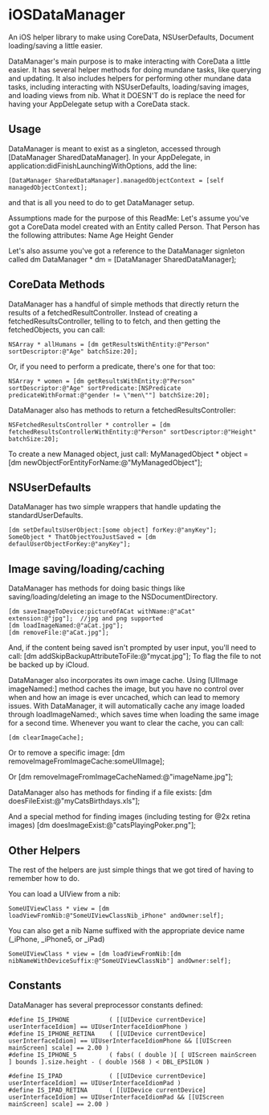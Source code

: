 iOSDataManager
==============

An iOS helper library to make using CoreData, NSUserDefaults, Document loading/saving a little easier.

DataManager's main purpose is to make interacting with CoreData a little easier. It has several helper methods for doing mundane tasks, like querying and updating. It also includes helpers for performing other mundane data tasks, including interacting with NSUserDefaults, loading/saving images, and loading views from nib.
What it DOESN'T do is replace the need for having your AppDelegate setup with a CoreData stack.


Usage
-----

DataManager is meant to exist as a singleton, accessed through [DataManager SharedDataManager].
In your AppDelegate, in application:didFinishLaunchingWithOptions, add the line:

    [DataManager SharedDataManager].managedObjectContext = [self managedObjectContext];

and that is all you need to do to get DataManager setup.


Assumptions made for the purpose of this ReadMe:
Let's assume you've got a CoreData model created with an Entity called Person.
That Person has the following attributes:
Name
Age
Height
Gender

Let's also assume you've got a reference to the DataManager signleton called dm 
    DataManager * dm = [DataManager SharedDataManager];

CoreData Methods
----------------

DataManager has a handful of simple methods that directly return the results of a fetchedResultController.
Instead of creating a fetchedResultsController, telling to to fetch, and then getting the fetchedObjects, you can call:

    NSArray * allHumans = [dm getResultsWithEntity:@"Person" sortDescriptor:@"Age" batchSize:20];


Or, if you need to perform a predicate, there's one for that too:

    NSArray * women = [dm getResultsWithEntity:@"Person" sortDescriptor:@"Age" sortPredicate:[NSPredicate predicateWithFormat:@"gender != \"men\""] batchSize:20];


DataManager also has methods to return a fetchedResultsController:

    NSFetchedResultsController * controller = [dm fetchedResultsControllerWithEntity:@"Person" sortDescriptor:@"Height" batchSize:20];

To create a new Managed object, just call:
	MyManagedObject * object = [dm newObjectForEntityForName:@"MyManagedObject"];


NSUserDefaults
--------------

DataManager has two simple wrappers that handle updating the standardUserDefaults.

    [dm setDefaultsUserObject:[some object] forKey:@"anyKey"];
    SomeObject * ThatObjectYouJustSaved = [dm defaulUserObjectForKey:@"anyKey"];


Image saving/loading/caching
----------------------------
DataManager has methods for doing basic things like saving/loading/deleting an image to the NSDocumentDirectory.

    [dm saveImageToDevice:pictureOfACat withName:@"aCat" extension:@"jpg"];  //jpg and png supported
    [dm loadImageNamed:@"aCat.jpg"];
    [dm removeFile:@"aCat.jpg"];

And, if the content being saved isn't prompted by user input, you'll need to call:
    [dm addSkipBackupAttributeToFile:@"mycat.jpg"];
To flag the file to not be backed up by iCloud.

DataManager also incorporates its own image cache. Using [UIImage imageNamed:] method caches the image, but you have no control over when and how an image is ever uncached, which can lead to memory issues. With DataManager, it will automatically cache any image loaded through loadImageNamed:, which saves time when loading the same image for a second time. Whenever you want to clear the cache, you can call:

    [dm clearImageCache];

Or to remove a specific image:
    [dm removeImageFromImageCache:someUIImage];
    
Or
    [dm removeImageFromImageCacheNamed:@"imageName.jpg"];

DataManager also has methods for finding if a file exists:
	[dm doesFileExist:@"myCatsBirthdays.xls"];
    
And a special method for finding images (including testing for @2x retina images)
	[dm doesImageExist:@"catsPlayingPoker.png"];
    

Other Helpers
-------------

The rest of the helpers are just simple things that we got tired of having to remember how to do.

You can load a UIView from a nib:

    SomeUIViewClass * view = [dm loadViewFromNib:@"SomeUIViewClassNib_iPhone" andOwner:self];

You can also get a nib Name suffixed with the appropriate device name (_iPhone, _iPhone5, or _iPad)

	SomeUIViewClass * view = [dm loadViewFromNib:[dm nibNameWithDeviceSuffix:@"SomeUIViewClassNib"] andOwner:self];
    
    
Constants
---------

DataManager has several preprocessor constants defined:

    #define IS_IPHONE 			( [[UIDevice currentDevice] userInterfaceIdiom] == UIUserInterfaceIdiomPhone )
    #define IS_IPHONE_RETINA 	( [[UIDevice currentDevice] userInterfaceIdiom] == UIUserInterfaceIdiomPhone && [[UIScreen mainScreen] scale] == 2.00 )
    #define IS_IPHONE_5 		( fabs( ( double )[ [ UIScreen mainScreen ] bounds ].size.height - ( double )568 ) < DBL_EPSILON )

    #define IS_IPAD				( [[UIDevice currentDevice] userInterfaceIdiom] == UIUserInterfaceIdiomPad )
    #define IS_IPAD_RETINA 		( [[UIDevice currentDevice] userInterfaceIdiom] == UIUserInterfaceIdiomPad && [[UIScreen mainScreen] scale] == 2.00 )